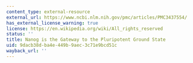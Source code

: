 ```yaml
---
content_type: external-resource
external_url: https://www.ncbi.nlm.nih.gov/pmc/articles/PMC3437554/
has_external_license_warning: true
license: https://en.wikipedia.org/wiki/All_rights_reserved
status: ''
title: Nanog is the Gateway to the Pluripotent Ground State
uid: 9dacb38d-ba4e-449b-9aec-3c71e9bcd51c
wayback_url: ''
---
```

